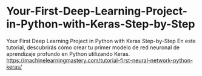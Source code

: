 # Your-First-Deep-Learning-Project-in-Python-with-Keras-Step-by-Step
Your First Deep Learning Project in Python with Keras Step-by-Step En este tutorial, descubrirás cómo crear tu primer modelo de red neuronal de aprendizaje profundo en Python utilizando Keras. https://machinelearningmastery.com/tutorial-first-neural-network-python-keras/
